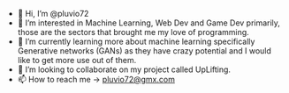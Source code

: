 - 👋 Hi, I’m @pluvio72
- 👀 I’m interested in Machine Learning, Web Dev and Game Dev primarily, those are the sectors that brought me my love of programming. 
- 🌱 I’m currently learning more about machine learning specifically Generative networks (GANs) as they have crazy potential and I would like to get more use out of them.
- 💞️ I’m looking to collaborate on my project called UpLifting.
- 📫 How to reach me -> pluvio72@gmx.com

